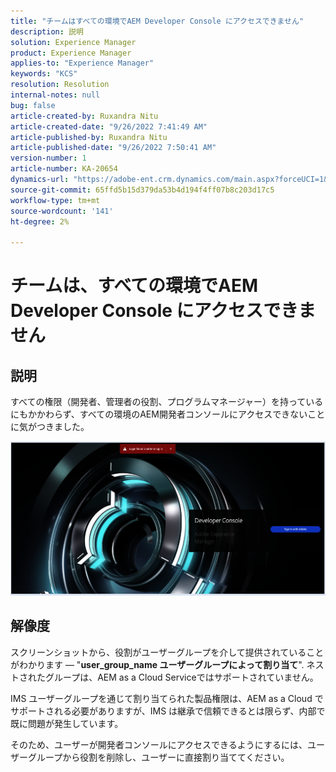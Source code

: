 ```yaml
---
title: "チームはすべての環境でAEM Developer Console にアクセスできません"
description: 説明
solution: Experience Manager
product: Experience Manager
applies-to: "Experience Manager"
keywords: "KCS"
resolution: Resolution
internal-notes: null
bug: false
article-created-by: Ruxandra Nitu
article-created-date: "9/26/2022 7:41:49 AM"
article-published-by: Ruxandra Nitu
article-published-date: "9/26/2022 7:50:41 AM"
version-number: 1
article-number: KA-20654
dynamics-url: "https://adobe-ent.crm.dynamics.com/main.aspx?forceUCI=1&pagetype=entityrecord&etn=knowledgearticle&id=d4a7c7a8-6e3d-ed11-9db1-002248086a73"
source-git-commit: 65ffd5b15d379da53b4d194f4ff07b8c203d17c5
workflow-type: tm+mt
source-wordcount: '141'
ht-degree: 2%

---
```


# チームは、すべての環境でAEM Developer Console にアクセスできません

## 説明


すべての権限（開発者、管理者の役割、プログラムマネージャー）を持っているにもかかわらず、すべての環境のAEM開発者コンソールにアクセスできないことに気がつきました。

![](assets/___c5e8bdde-6f3d-ed11-9db1-002248086a73___.png)


## 解像度


スクリーンショットから、役割がユーザーグループを介して提供されていることがわかります — &quot;<b>user_group_name ユーザーグループによって割り当て</b>&quot;.
ネストされたグループは、AEM as a Cloud Serviceではサポートされていません。

IMS ユーザーグループを通じて割り当てられた製品権限は、AEM as a Cloud でサポートされる必要がありますが、IMS は継承で信頼できるとは限らず、内部で既に問題が発生しています。



そのため、ユーザーが開発者コンソールにアクセスできるようにするには、ユーザーグループから役割を削除し、ユーザーに直接割り当ててください。
